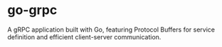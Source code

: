 # go-grpc
A gRPC application built with Go, featuring Protocol Buffers for service definition and efficient client-server communication.
